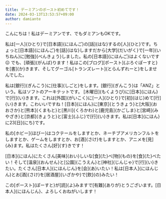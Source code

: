 ```yaml
---
title: デーミアンのポースト初めてです！
date: 2024-03-13T13:53:57+09:00
author: damiante
---
```

こんにちは！私はデーミアンです、でもダミアンもOKです。

私は[一人]{ひとり}で[日本語]{にほんご}の[話]{はな}するの[人]{ひと}です。ちょっと[日本語]{にほんご}を[話]{はな}しますだから[大学]{だいがく}で[一年]{いちねん}に[勉強]{べんきょう}しました。私の[日本語]{にほんご}はよくないです😖 でも、[頑張]{がんば}ります！私はこの[ブログ][ポースト]{ぶろぐぽーすと}を[書]{か}きます、そしてグーゴル[トランズレート]{とらんずれーと}をしませんでした。

私は[銀行]{ぎんこう}に[仕事]{しごと}をします。[銀行]{ぎんこう}は「ANZ」という。私はソフトのアーキテットです。
[木曜日]{もくようび}に[日本]{にほん}で[行]{い}きます。これは[外国]{がいこく}に[一人]{ひとり}で[初]{はじ}めて[行]{い}きます。こわいいですね！[日本]{にほん}に[東京]{とうきょう}と[大阪]{おおさか}と[熊本]{くまもと}と[黒川]{くろかわ}と[鹿児島]{かごしま}と[宮崎]{みやざき}と[京都]{きょうと}と[富士]{ふじ}で[行]{い}きます。私は[日本]{にほん}に23[日]{にち}です。

私の[ホビー]{ほびー}はコクテールをしますとか、ネーチブアメリカンフルトをしますとか、ゲームをしますとか、お[酒]{さけ}をしますとか、アニメを[見]{み}ます。私はたくさん[好]{す}きです！

[日本]{にほん}にたくさん[美味]{おい}しいな[食]{た}べ[物]{もの}を[食]{た}べたい！そして[温泉]{おんせん}と[公園]{こうえん}と[神社]{じんじゃ}で[行]{い}きたい。たくさん[日本人]{にほんじん}を[会]{あ}いたい！私は[日本人]{にほんじん}とお[酒]{さけ}を[居酒屋]{いざかや}で[飲]{の}みたい！

この[ポースト]{ぽーすと}が[読]{よ}みますで[有難]{ありが}とうございます。[日本人]{にほんじん}、よろしくおねがいします！
